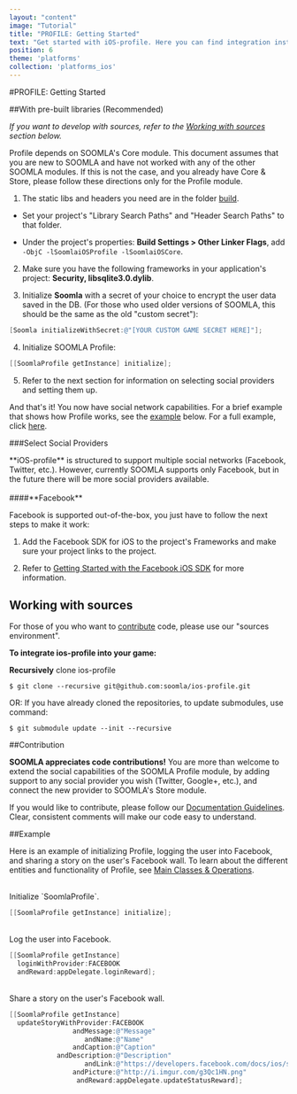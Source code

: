 ```yaml
---
layout: "content"
image: "Tutorial"
title: "PROFILE: Getting Started"
text: "Get started with iOS-profile. Here you can find integration instructions and a basic example of initialization."
position: 6
theme: 'platforms'
collection: 'platforms_ios'
---
```


#PROFILE: Getting Started

##With pre-built libraries (Recommended)

*If you want to develop with sources, refer to the [Working with sources](#working-with-sources) section below.*

<div class="info-box">Profile depends on SOOMLA's Core module. This document assumes that you are new to SOOMLA and have not worked with any of the other SOOMLA modules. If this is not the case, and you already have Core & Store, please follow these directions only for the Profile module.</div>

1. The static libs and headers you need are in the folder [build](https://github.com/soomla/ios-profile/tree/master/build).

  * Set your project's "Library Search Paths" and "Header Search Paths" to that folder.

  * Under the project's properties: **Build Settings > Other Linker Flags**, add `-ObjC -lSoomlaiOSProfile -lSoomlaiOSCore`.

2. Make sure you have the following frameworks in your application's project: **Security, libsqlite3.0.dylib**.

3. Initialize **Soomla** with a secret of your choice to encrypt the user data saved in the DB. (For those who used older versions of SOOMLA, this should be the same as the old "custom secret"):

  ``` objectivec
  [Soomla initializeWithSecret:@"[YOUR CUSTOM GAME SECRET HERE]"];
  ```

4. Initialize SOOMLA Profile:

  ``` objectivec
  [[SoomlaProfile getInstance] initialize];
  ```

5. Refer to the next section for information on selecting social providers and setting them up.

And that's it! You now have social network capabilities. For a brief example that shows how Profile works, see the [example](#example) below. For a full example, click [here](https://github.com/soomla/ios-profile/tree/master/SoomlaiOSProfileExample).

###Select Social Providers

<div class="info-box">**iOS-profile** is structured to support multiple social networks (Facebook, Twitter, etc.). However, currently SOOMLA supports only Facebook, but in the future there will be more social providers available.</div>

<br>
####**Facebook**

Facebook is supported out-of-the-box, you just have to follow the next steps to make it work:

1. Add the Facebook SDK for iOS to the project's Frameworks and make sure your project links to the project.

2. Refer to [Getting Started with the Facebook iOS SDK](https://developers.facebook.com/docs/ios/getting-started/) for more information.

## Working with sources

For those of you who want to [contribute](#contribution) code, please use our "sources environment".

**To integrate ios-profile into your game:**

**Recursively** clone ios-profile

  ```
  $ git clone --recursive git@github.com:soomla/ios-profile.git
  ```

OR: If you have already cloned the repositories, to update submodules, use command:

  ```
  $ git submodule update --init --recursive
  ```

##Contribution

**SOOMLA appreciates code contributions!** You are more than welcome to extend the social capabilities of the SOOMLA Profile module, by adding support to any social provider you wish (Twitter, Google+, etc.), and connect the new provider to SOOMLA's Store module.

If you would like to contribute, please follow our [Documentation Guidelines](https://github.com/soomla/ios-store/blob/master/documentation.md). Clear, consistent comments will make our code easy to understand.

##Example

Here is an example of initializing Profile, logging the user into Facebook, and sharing a story on the user's Facebook wall. To learn about the different entities and functionality of Profile, see [Main Classes & Operations](/docs/platforms/ios/Profile_MainClasses).

<br>
Initialize `SoomlaProfile`.

``` objectivec
[[SoomlaProfile getInstance] initialize];
```

<br>
Log the user into Facebook.

``` objectivec
[[SoomlaProfile getInstance]
  loginWithProvider:FACEBOOK
  andReward:appDelegate.loginReward];
```

<br>
Share a story on the user's Facebook wall.

``` objectivec
[[SoomlaProfile getInstance]
  updateStoryWithProvider:FACEBOOK
                andMessage:@"Message"
                   andName:@"Name"
                andCaption:@"Caption"
            andDescription:@"Description"
                   andLink:@"https://developers.facebook.com/docs/ios/share/"
                andPicture:@"http://i.imgur.com/g3Qc1HN.png"
                 andReward:appDelegate.updateStatusReward];
```
